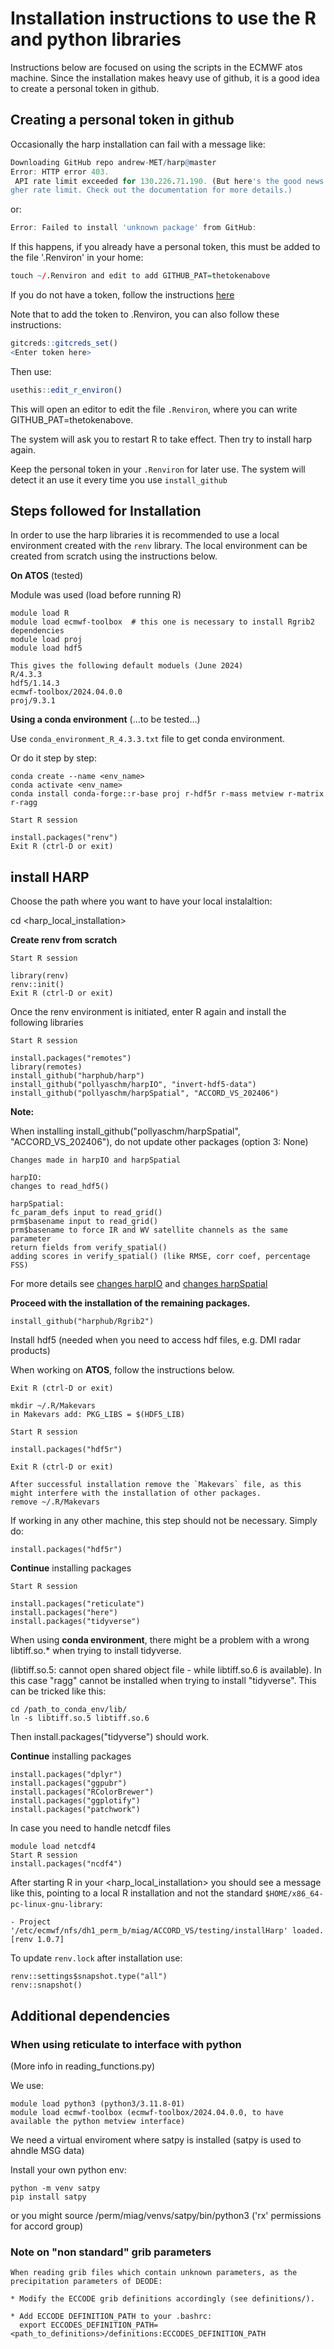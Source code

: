 # Installation instructions to use the R and python libraries
Instructions below are focused on using the scripts
in the ECMWF atos machine.
Since the installation makes heavy use of github, it is
a good idea to create a personal token in github. 

## Creating a personal token in github

Occasionally the harp installation can fail with a message like:
``` r
Downloading GitHub repo andrew-MET/harp@master
Error: HTTP error 403.
 API rate limit exceeded for 130.226.71.190. (But here's the good news: Authenticated requests get a hi
gher rate limit. Check out the documentation for more details.)
```
or:
``` r
Error: Failed to install 'unknown package' from GitHub:
```

If this happens, if you already have a personal token, this must be added to the file '.Renviron' in your home:

``` r
touch ~/.Renviron and edit to add GITHUB_PAT=thetokenabove
```

If you do not have a token, follow the instructions [here](https://happygitwithr.com/https-pat.html#get-a-pat) 

Note that to add the token to .Renviron, you can also follow these instructions:

``` r
gitcreds::gitcreds_set()
<Enter token here>
```
Then use:
``` r
usethis::edit_r_environ()
```
This will open an editor to edit the file `.Renviron`, where you can write GITHUB_PAT=thetokenabove.

The system will ask you to restart R to take effect. Then try to install harp again.

Keep the personal token in your `.Renviron` for later use. The system will detect it an use it every time you use `install_github`


## Steps followed for Installation

In order to use the harp libraries it is recommended
to use a local environment created with the `renv` library.
The local environment can be created from scratch using the instructions below.


**On ATOS**
(tested)

Module was used (load before running R)  
```
module load R
module load ecmwf-toolbox  # this one is necessary to install Rgrib2 dependencies
module load proj
module load hdf5

This gives the following default moduels (June 2024)
R/4.3.3
hdf5/1.14.3
ecmwf-toolbox/2024.04.0.0
proj/9.3.1
```

**Using a conda environment** 
(...to be tested...)

Use `conda_environment_R_4.3.3.txt` file to get conda environment.

Or do it step by step:

```
conda create --name <env_name>
conda activate <env_name>
conda install conda-forge::r-base proj r-hdf5r r-mass metview r-matrix r-ragg

Start R session

install.packages("renv")  
Exit R (ctrl-D or exit)
```

## install HARP

Choose the path where you want to have your local instalaltion:

cd <harp_local_installation>

**Create renv from scratch**
```
Start R session

library(renv)
renv::init()
Exit R (ctrl-D or exit)
```
Once the renv environment is initiated, enter R again and install
the following libraries

```
Start R session

install.packages("remotes")
library(remotes)
install_github("harphub/harp")
install_github("pollyaschm/harpIO", "invert-hdf5-data")
install_github("pollyaschm/harpSpatial", "ACCORD_VS_202406")
```
**Note:**

When installing install_github("pollyaschm/harpSpatial", "ACCORD_VS_202406"), do not update other packages (option 3: None) 

```
Changes made in harpIO and harpSpatial

harpIO:
changes to read_hdf5()
 
harpSpatial:
fc_param_defs input to read_grid()
prm$basename input to read_grid()      
prm$basename to force IR and WV satellite channels as the same parameter     
return fields from verify_spatial()     
adding scores in verify_spatial() (like RMSE, corr coef, percentage FSS)

```
  For more details see [changes harpIO](https://github.com/pollyaschm/harpIO/tree/invert-hdf5-data) and [changes harpSpatial](https://github.com/pollyaschm/harpSpatial/tree/ACCORD_VS_202406)

**Proceed with the installation of the remaining packages.**

```
install_github("harphub/Rgrib2")
```

Install hdf5 (needed when you need to access hdf files, e.g. DMI radar products)

When working on **ATOS**, follow the instructions below.


```
Exit R (ctrl-D or exit)

mkdir ~/.R/Makevars
in Makevars add: PKG_LIBS = $(HDF5_LIB)

Start R session

install.packages("hdf5r")

Exit R (ctrl-D or exit)

After successful installation remove the `Makevars` file, as this might interfere with the installation of other packages.
remove ~/.R/Makevars 
```
If working in any other machine, this step should not be necessary.
Simply do:
```
install.packages("hdf5r")
```

**Continue** installing packages

```
Start R session

install.packages("reticulate")
install.packages("here")
install.packages("tidyverse")
```

When using **conda environment**, there might be a problem with a wrong libtiff.so.* when trying to install tidyverse.

(libtiff.so.5: cannot open shared object file - while libtiff.so.6 is available). In this case "ragg" cannot be installed when trying to install "tidyverse". This can be tricked like this:

```
cd /path_to_conda_env/lib/
ln -s libtiff.so.5 libtiff.so.6
```
Then install.packages("tidyverse") should work.

**Continue** installing packages
```
install.packages("dplyr")
install.packages("ggpubr")
install.packages("RColorBrewer")
install.packages("ggplotify")
install.packages("patchwork")
```

In case you need to handle netcdf files

```
module load netcdf4
Start R session
install.packages("ncdf4")
```

After starting R in your <harp_local_installation> you should see a message like this, pointing
to a local R installation and not the standard `$HOME/x86_64-pc-linux-gnu-library`:

```
- Project '/etc/ecmwf/nfs/dh1_perm_b/miag/ACCORD_VS/testing/installHarp' loaded. [renv 1.0.7]
```

To update `renv.lock` after installation use:

```
renv::settings$snapshot.type("all")
renv::snapshot()
```

## Additional dependencies 

### When using reticulate to interface with python
(More info in reading_functions.py)

We use:

```
module load python3 (python3/3.11.8-01)
module load ecmwf-toolbox (ecmwf-toolbox/2024.04.0.0, to have available the python metview interface)  
```

We need a virtual enviroment where satpy is installed (satpy is used to ahndle MSG data)

Install your own python env:

```
python -m venv satpy
pip install satpy
```

or you might source /perm/miag/venvs/satpy/bin/python3 ('rx' permissions for accord group)

### Note on "non standard" grib parameters

```
When reading grib files which contain unknown parameters, as the precipitation parameters of DEODE:

* Modify the ECCODE grib definitions accordingly (see definitions/).

* Add ECCODE DEFINITION_PATH to your .bashrc:
  export ECCODES_DEFINITION_PATH=<path_to_definitions>/definitions:ECCODES_DEFINITION_PATH
```



